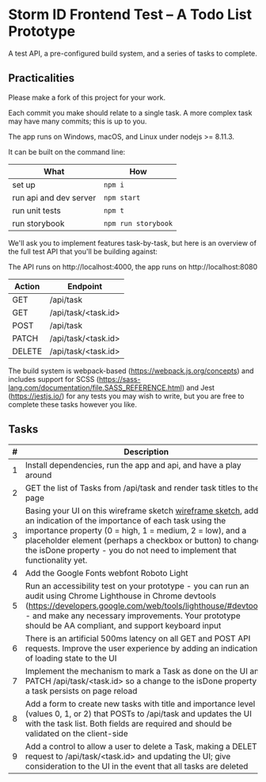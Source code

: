 # Storm ID Frontend Test – A Todo List Prototype

A test API, a pre-configured build system, and a series of tasks to complete.

## Practicalities

Please make a fork of this project for your work.

Each commit you make should relate to a single task. A more complex task may have many commits; this is up to you.

The app runs on Windows, macOS, and Linux under nodejs >= 8.11.3.

It can be built on the command line:

| What | How |
|-|-|
| set up | `npm i`
| run api and dev server | `npm start` |
| run unit tests | `npm t` |
| run storybook | `npm run storybook` |

We'll ask you to implement features task-by-task, but here is an overview of the full test API that you'll be building against:

The API runs on http://localhost:4000, the app runs on http://localhost:8080

| Action | Endpoint
|-|-|
| GET | /api/task
| GET | /api/task/<task.id>
| POST | /api/task
| PATCH | /api/task/<task.id>
| DELETE | /api/task/<task.id>

The build system is webpack-based (https://webpack.js.org/concepts) and includes support for SCSS (https://sass-lang.com/documentation/file.SASS_REFERENCE.html) and Jest (https://jestjs.io/) for any tests you may wish to write, but you are free to complete these tasks however you like.

## Tasks

| # | Description |
|-|-|
| 1 | Install dependencies, run the app and api, and have a play around |
| 2 | GET the list of Tasks from /api/task and render task titles to the page |
| 3 | Basing your UI on this wireframe sketch [wireframe sketch](img/wireframe.png), add an indication of the importance of each task using the importance property (0 = high, 1 = medium, 2 = low), and a placeholder element (perhaps a checkbox or button) to change the isDone property - you do not need to implement that functionality yet. |
| 4 | Add the Google Fonts webfont Roboto Light |
| 5 |  Run an accessibility test on your prototype - you can run an audit using Chrome Lighthouse in Chrome devtools (https://developers.google.com/web/tools/lighthouse/#devtools) - and make any necessary improvements. Your prototype should be AA compliant, and support keyboard input |
| 6 |  There is an artificial 500ms latency on all GET and POST API requests. Improve the user experience by adding  an indication of loading state to the UI |
| 7 | Implement the mechanism to mark a Task as done on the UI and PATCH /api/task/<task.id> so a change to the isDone property of a task persists on page reload |
| 8 | Add a form to create new tasks with title and importance level (values 0, 1, or 2) that POSTs to /api/task and updates the UI with the  task list. Both fields are required and should be validated on the client-side |
| 9 | Add a control to allow a user to delete a Task, making a DELETE request to /api/task/<task.id> and updating the UI; give consideration to the UI in the event that all tasks are deleted |

